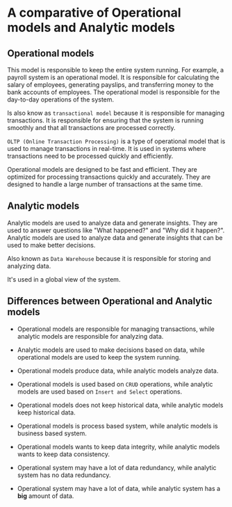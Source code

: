 # A comparative of Operational models and Analytic models

## Operational models

This model is responsible to keep the entire system running. For example, a payroll system is an operational model. It is responsible for calculating the salary of employees, generating payslips, and transferring money to the bank accounts of employees. The operational model is responsible for the day-to-day operations of the system.

Is also know as `transactional model` because it is responsible for managing transactions. It is responsible for ensuring that the system is running smoothly and that all transactions are processed correctly.

`OLTP (Online Transaction Processing)` is a type of operational model that is used to manage transactions in real-time. It is used in systems where transactions need to be processed quickly and efficiently.

Operational models are designed to be fast and efficient. They are optimized for processing transactions quickly and accurately. They are designed to handle a large number of transactions at the same time.

## Analytic models

Analytic models are used to analyze data and generate insights. They are used to answer questions like "What happened?" and "Why did it happen?". Analytic models are used to analyze data and generate insights that can be used to make better decisions.

Also known as `Data Warehouse` because it is responsible for storing and analyzing data. 

It's used in a global view of the system.

## Differences between Operational and Analytic models

- Operational models are responsible for managing transactions, while analytic models are responsible for analyzing data.

- Analytic models are used to make decisions based on data, while operational models are used to keep the system running.

- Operational models produce data, while analytic models analyze data.

- Operational models is used based on `CRUD` operations, while analytic models are used based on `Insert and Select` operations.

- Operational models does not keep historical data, while analytic models keep historical data.

- Operational models is process based system, while analytic models is business based system.

- Operational models wants to keep data integrity, while analytic models wants to keep data consistency.

- Operational system may have a lot of data redundancy, while analytic system has no data redundancy.

- Operational system may have a lot of data, while analytic system has a **big** amount of data.